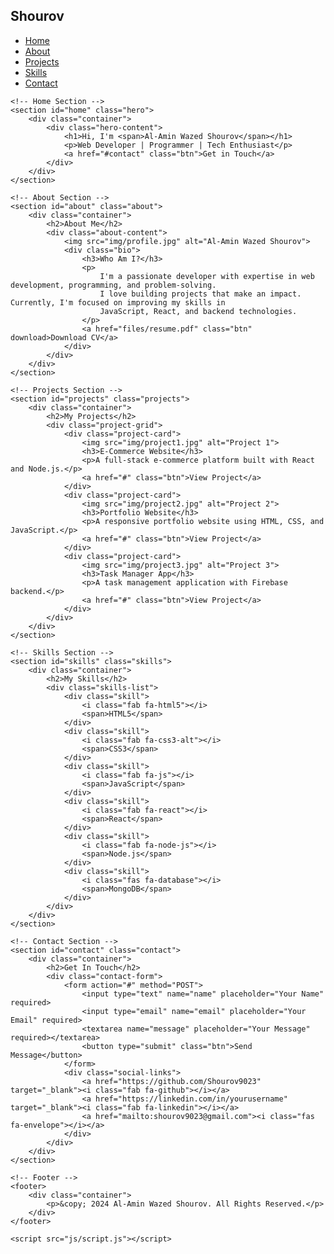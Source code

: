 <!DOCTYPE html>
<html lang="en">
<head>
    <meta charset="UTF-8">
    <meta name="viewport" content="width=device-width, initial-scale=1.0">
    <title>Al-Amin Wazed Shourov | Portfolio</title>
    <link rel="stylesheet" href="css/style.css">
    <link rel="stylesheet" href="https://cdnjs.cloudflare.com/ajax/libs/font-awesome/6.4.0/css/all.min.css">
</head>
<body>
    <!-- Navigation Bar -->
    <nav id="navbar">
        <div class="container">
            <h1 class="logo">Shourov</h1>
            <ul>
                <li><a href="#home">Home</a></li>
                <li><a href="#about">About</a></li>
                <li><a href="#projects">Projects</a></li>
                <li><a href="#skills">Skills</a></li>
                <li><a href="#contact">Contact</a></li>
            </ul>
        </div>
    </nav>

    <!-- Home Section -->
    <section id="home" class="hero">
        <div class="container">
            <div class="hero-content">
                <h1>Hi, I'm <span>Al-Amin Wazed Shourov</span></h1>
                <p>Web Developer | Programmer | Tech Enthusiast</p>
                <a href="#contact" class="btn">Get in Touch</a>
            </div>
        </div>
    </section>

    <!-- About Section -->
    <section id="about" class="about">
        <div class="container">
            <h2>About Me</h2>
            <div class="about-content">
                <img src="img/profile.jpg" alt="Al-Amin Wazed Shourov">
                <div class="bio">
                    <h3>Who Am I?</h3>
                    <p>
                        I'm a passionate developer with expertise in web development, programming, and problem-solving. 
                        I love building projects that make an impact. Currently, I'm focused on improving my skills in 
                        JavaScript, React, and backend technologies.
                    </p>
                    <a href="files/resume.pdf" class="btn" download>Download CV</a>
                </div>
            </div>
        </div>
    </section>

    <!-- Projects Section -->
    <section id="projects" class="projects">
        <div class="container">
            <h2>My Projects</h2>
            <div class="project-grid">
                <div class="project-card">
                    <img src="img/project1.jpg" alt="Project 1">
                    <h3>E-Commerce Website</h3>
                    <p>A full-stack e-commerce platform built with React and Node.js.</p>
                    <a href="#" class="btn">View Project</a>
                </div>
                <div class="project-card">
                    <img src="img/project2.jpg" alt="Project 2">
                    <h3>Portfolio Website</h3>
                    <p>A responsive portfolio website using HTML, CSS, and JavaScript.</p>
                    <a href="#" class="btn">View Project</a>
                </div>
                <div class="project-card">
                    <img src="img/project3.jpg" alt="Project 3">
                    <h3>Task Manager App</h3>
                    <p>A task management application with Firebase backend.</p>
                    <a href="#" class="btn">View Project</a>
                </div>
            </div>
        </div>
    </section>

    <!-- Skills Section -->
    <section id="skills" class="skills">
        <div class="container">
            <h2>My Skills</h2>
            <div class="skills-list">
                <div class="skill">
                    <i class="fab fa-html5"></i>
                    <span>HTML5</span>
                </div>
                <div class="skill">
                    <i class="fab fa-css3-alt"></i>
                    <span>CSS3</span>
                </div>
                <div class="skill">
                    <i class="fab fa-js"></i>
                    <span>JavaScript</span>
                </div>
                <div class="skill">
                    <i class="fab fa-react"></i>
                    <span>React</span>
                </div>
                <div class="skill">
                    <i class="fab fa-node-js"></i>
                    <span>Node.js</span>
                </div>
                <div class="skill">
                    <i class="fas fa-database"></i>
                    <span>MongoDB</span>
                </div>
            </div>
        </div>
    </section>

    <!-- Contact Section -->
    <section id="contact" class="contact">
        <div class="container">
            <h2>Get In Touch</h2>
            <div class="contact-form">
                <form action="#" method="POST">
                    <input type="text" name="name" placeholder="Your Name" required>
                    <input type="email" name="email" placeholder="Your Email" required>
                    <textarea name="message" placeholder="Your Message" required></textarea>
                    <button type="submit" class="btn">Send Message</button>
                </form>
                <div class="social-links">
                    <a href="https://github.com/Shourov9023" target="_blank"><i class="fab fa-github"></i></a>
                    <a href="https://linkedin.com/in/yourusername" target="_blank"><i class="fab fa-linkedin"></i></a>
                    <a href="mailto:shourov9023@gmail.com"><i class="fas fa-envelope"></i></a>
                </div>
            </div>
        </div>
    </section>

    <!-- Footer -->
    <footer>
        <div class="container">
            <p>&copy; 2024 Al-Amin Wazed Shourov. All Rights Reserved.</p>
        </div>
    </footer>

    <script src="js/script.js"></script>
</body>
</html>
